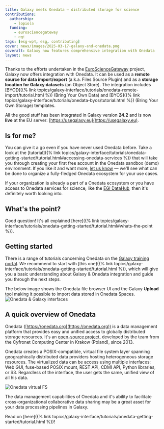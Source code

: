 ```yaml
---
title: Galaxy meets Onedata — distributed storage for science
contributions:
  authorship:
    - lopiola
  funding:
    - eurosciencegateway
    - egi
tags: [esg-wp4, esg, contributing]
cover: news/images/2025-03-17-galaxy-and-onedata.png
coveralt: Galaxy now features comprehensive integration with Onedata
layout: news
---
```


Thanks to the efforts undertaken in the
[EuroScienceGateway](https://galaxyproject.org/projects/esg/) project, Galaxy
now offers integration with Onedata. It can be used as 
a **remote source for data import/export** (a.k.a. Files Source Plugin) and as 
a **storage location for Galaxy datasets** (an Object Store). 
The integration includes 
[BYOD]({% link topics/galaxy-interface/tutorials/onedata-remote-import/tutorial.html %})
(Bring Your Own Data) and
[BYOS]({% link topics/galaxy-interface/tutorials/onedata-byos/tutorial.html %})
(Bring Your Own Storage) templates.

All the good stuff has been integrated in Galaxy version **24.2** and is now
**live** at the EU server: [https://usegalaxy.eu](https://usegalaxy.eu).


## Is for me?

You can give it a go even if you have never used Onedata before. Take a look at
the [tutorial]({% link topics/galaxy-interface/tutorials/onedata-getting-started/tutorial.html#accessing-onedata-services %})
that will take you through creating your first free account in the Onedata
sandbox (demo) environment. If you like it and want more, 
[let us know](https://onedata.org/#/home/contact) — we'll see what can be done to
organize a fully-fledged Onedata ecosystem for your use cases.

If your organization is already a part of a Onedata ecosystem or you have access to
Onedata services for science, like the [EGI DataHub](https:/datahub.egi.eu),
then it's definitely worth looking into.


## What's the point?

Good question! It's all explained 
[here]({% link topics/galaxy-interface/tutorials/onedata-getting-started/tutorial.html#whats-the-point %}).


## Getting started

There is a range of tutorials concerning Onedata on the 
[Galaxy training portal](https://training.galaxyproject.org/training-material/search2?query=onedata).
We recommend to start with
[this one]({% link topics/galaxy-interface/tutorials/onedata-getting-started/tutorial.html %}),
which will give you a basic understanding about Galaxy & Onedata integration and
guide you through the next steps.

The below image shows the Onedata file browser UI and the Galaxy **Upload** tool
making it possible to import data stored in Onedata Spaces.
![Onedata & Galaxy interfaces](../../../../topics/galaxy-interface/images/onedata-getting-started/galaxy-onedata-side-by-side.png)


## A quick overview of Onedata

Onedata ([https://onedata.org](https://onedata.org)) is a data management platform that
provides easy and unified access to globally distributed storage resources. It's an 
[open-source project](https://github.com/onedata), developed by the team from the
Cyfronet Computing Center in Krakow (Poland), since 2013.

Onedata creates a POSIX-compatible, virtual file system layer spanning
geographically distributed data providers hosting heterogeneous storage
resources. The virtualized data can be access using multiple interfaces: Web
GUI, fuse-based POSIX mount, REST API, CDMI API, Python libraries, or S3.
Regardless of the interface, the user gets the same, unified view of all his
data.

![Onedata virtual FS](../../../../topics/galaxy-interface/images/onedata-getting-started/onedata-virtual-fs.png)

The data management capabilities of Onedata and it's ability to facilitate
cross-organizational collaborative data sharing may be a great asset for your
data processing pipelines in Galaxy. 

Read on [here]({% link topics/galaxy-interface/tutorials/onedata-getting-started/tutorial.html %})!
